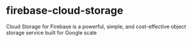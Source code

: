 # firebase-cloud-storage
Cloud Storage for Firebase is a powerful, simple, and cost-effective object storage service built for Google scale
